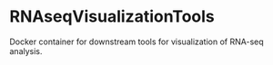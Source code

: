 # RNAseqVisualizationTools
Docker container for downstream tools for visualization of RNA-seq analysis.
